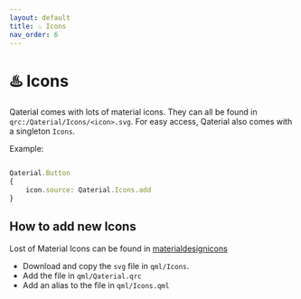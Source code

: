 ```yaml
---
layout: default
title: ♨️ Icons
nav_order: 6
---
```


# ♨️ Icons

Qaterial comes with lots of material icons. They can all be found in `qrc:/Qaterial/Icons/<icon>.svg`. For easy access, Qaterial also comes with a singleton `Icons`.

Example:


``` js

Qaterial.Button
{
    icon.source: Qaterial.Icons.add
}

```

## How to add new Icons

Lost of Material Icons can be found in [materialdesignicons](https://materialdesignicons.com/)

* Download and copy the `svg` file in `qml/Icons`.
* Add the file in `qml/Qaterial.qrc`
* Add an alias to the file in `qml/Icons.qml`